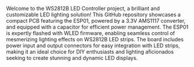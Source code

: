 Welcome to the WS2812B LED Controller project, a brilliant and customizable LED lighting solution! This GitHub repository showcases a compact PCB featuring the ESP01, powered by a 3.3V AMS1117 converter, and equipped with a capacitor for efficient power management. The ESP01 is expertly flashed with WLED firmware, enabling seamless control of mesmerizing lighting effects on WS2812B LED strips. The board includes power input and output connectors for easy integration with LED strips, making it an ideal choice for DIY enthusiasts and lighting aficionados seeking to create stunning and dynamic LED displays. 
